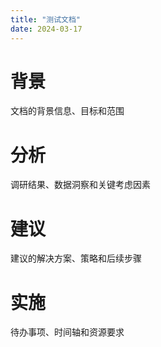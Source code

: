```yaml
---
title: "测试文档"
date: 2024-03-17
---
```


# 背景

文档的背景信息、目标和范围

# 分析

调研结果、数据洞察和关键考虑因素

# 建议

建议的解决方案、策略和后续步骤

# 实施

待办事项、时间轴和资源要求

